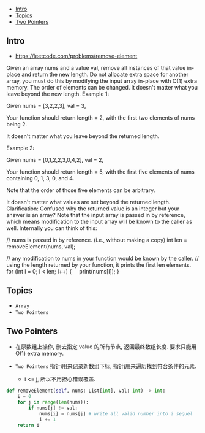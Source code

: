 - [Intro](#intro)
- [Topics](#topics)
- [Two Pointers](#two-pointers)

## Intro

- https://leetcode.com/problems/remove-element

Given an array nums and a value val, remove all instances of that value in-place and return the new length.
Do not allocate extra space for another array, you must do this by modifying the input array in-place with O(1) extra memory.
The order of elements can be changed. It doesn't matter what you leave beyond the new length.
Example 1:

Given nums = [3,2,2,3], val = 3,

Your function should return length = 2, with the first two elements of nums being 2.

It doesn't matter what you leave beyond the returned length.

Example 2:

Given nums = [0,1,2,2,3,0,4,2], val = 2,

Your function should return length = 5, with the first five elements of nums containing 0, 1, 3, 0, and 4.

Note that the order of those five elements can be arbitrary.

It doesn't matter what values are set beyond the returned length.
Clarification:
Confused why the returned value is an integer but your answer is an array?
Note that the input array is passed in by reference, which means modification to the input array will be known to the caller as well.
Internally you can think of this:

// nums is passed in by reference. (i.e., without making a copy)
int len = removeElement(nums, val);

// any modification to nums in your function would be known by the caller.
// using the length returned by your function, it prints the first len elements.
for (int i = 0; i < len; i++) {
    print(nums[i]);
}

## Topics

- `Array`
- `Two Pointers`


## Two Pointers



- 在原数组上操作, 删去指定 value 的所有节点, 返回最终数组长度. 要求只能用O(1) extra memory.

- `Two Pointers` 指针i用来记录新数组下标, 指针j用来遍历找到符合条件的元素.
  - i <= j, 所以不用担心错误覆盖.

```py
def removeElement(self, nums: List[int], val: int) -> int:
    i = 0
    for j in range(len(nums)):
        if nums[j] != val:
            nums[i] = nums[j] # write all valid number into i sequel
            i += 1
    return i
```



